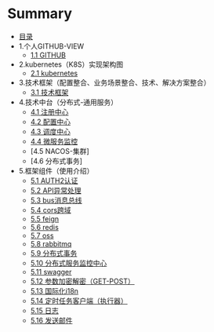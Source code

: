 # Summary

* [目录](README.md)
* 1.个人GITHUB-VIEW
    * [1.1 GITHUB](DESC/github.md)
* 2.kubernetes（K8S）实现架构图
    * [2.1 kubernetes](DESC/k8s.md)
* 3.技术框架（配置整合、业务场景整合、技术、解决方案整合）
    * [3.1 技术框架](FRAME-WORK/技术框架.md)  
* 4.技术中台（分布式-通用服务）
    * [4.1 注册中心](DESC/注册中心.md)
    * [4.2 配置中心](DESC/配置中心.md)
    * [4.3 调度中心](DESC/调度中心.md)
    * [4.4 微服务监控](DESC/微服务监控.md)
    * [4.5 NACOS-集群]
    * [4.6 分布式事务] 
* 5.框架组件（使用介绍）
    * [5.1 AUTH2认证](STARTER/AUTH2认证.md)
    * [5.2 API异常处理](STARTER/API异常处理.md)
    * [5.3 bus消息总线](STARTER/bus消息总线.md)
    * [5.4 cors跨域](STARTER/cors跨域.md)
    * [5.5 feign](STARTER/feign.md)
    * [5.6 redis](STARTER/redis.md)
    * [5.7 oss](STARTER/oss.md)
    * [5.8 rabbitmq](STARTER/rabbitmq.md)
    * [5.9 分布式事务](STARTER/分布式事务.md)
    * [5.10 分布式服务监控中心](STARTER/分布式服务监控中心.md)
    * [5.11 swagger](STARTER/swagger.md)
    * [5.12 参数加密解密（GET-POST）](STARTER/参数加密解密（GET-POST）.md)
    * [5.13 国际化i18n](STARTER/国际化i18n.md)
    * [5.14 定时任务客户端（执行器）](STARTER/定时任务客户端（执行器）.md)
    * [5.15 日志](STARTER/日志.md)
    * [5.16 发送邮件](STARTER/发送邮件.md)

